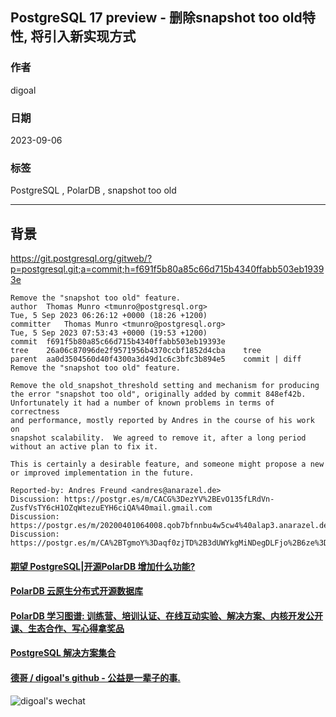 ## PostgreSQL 17 preview - 删除snapshot too old特性, 将引入新实现方式      
                                                                                                                                          
### 作者                                                                                                                    
digoal                                                                                                                    
                                                                                                                    
### 日期                                                                                                                    
2023-09-06                                                                                                              
                                                                                                          
### 标签                                                                                                                    
PostgreSQL , PolarDB , snapshot too old                   
                                                                                                                    
----                                                                                                                    
                                                                                                                    
## 背景    
https://git.postgresql.org/gitweb/?p=postgresql.git;a=commit;h=f691f5b80a85c66d715b4340ffabb503eb19393e  
  
```  
Remove the "snapshot too old" feature.  
author	Thomas Munro <tmunro@postgresql.org>	  
Tue, 5 Sep 2023 06:26:12 +0000 (18:26 +1200)  
committer	Thomas Munro <tmunro@postgresql.org>	  
Tue, 5 Sep 2023 07:53:43 +0000 (19:53 +1200)  
commit	f691f5b80a85c66d715b4340ffabb503eb19393e  
tree	26a06c87096de2f9571956b4370ccbf1852d4cba	tree  
parent	aa0d3504560d40f4300a3d49d1c6c3bfc3b894e5	commit | diff  
Remove the "snapshot too old" feature.  
  
Remove the old_snapshot_threshold setting and mechanism for producing  
the error "snapshot too old", originally added by commit 848ef42b.  
Unfortunately it had a number of known problems in terms of correctness  
and performance, mostly reported by Andres in the course of his work on  
snapshot scalability.  We agreed to remove it, after a long period  
without an active plan to fix it.  
  
This is certainly a desirable feature, and someone might propose a new  
or improved implementation in the future.  
  
Reported-by: Andres Freund <andres@anarazel.de>  
Discussion: https://postgr.es/m/CACG%3DezYV%2BEvO135fLRdVn-ZusfVsTY6cH1OZqWtezuEYH6ciQA%40mail.gmail.com  
Discussion: https://postgr.es/m/20200401064008.qob7bfnnbu4w5cw4%40alap3.anarazel.de  
Discussion: https://postgr.es/m/CA%2BTgmoY%3Daqf0zjTD%2B3dUWYkgMiNDegDLFjo%2B6ze%3DWtpik%2B3XqA%40mail.gmail.com  
```  
  
    
  
#### [期望 PostgreSQL|开源PolarDB 增加什么功能?](https://github.com/digoal/blog/issues/76 "269ac3d1c492e938c0191101c7238216")
  
  
#### [PolarDB 云原生分布式开源数据库](https://github.com/ApsaraDB "57258f76c37864c6e6d23383d05714ea")
  
  
#### [PolarDB 学习图谱: 训练营、培训认证、在线互动实验、解决方案、内核开发公开课、生态合作、写心得拿奖品](https://www.aliyun.com/database/openpolardb/activity "8642f60e04ed0c814bf9cb9677976bd4")
  
  
#### [PostgreSQL 解决方案集合](../201706/20170601_02.md "40cff096e9ed7122c512b35d8561d9c8")
  
  
#### [德哥 / digoal's github - 公益是一辈子的事.](https://github.com/digoal/blog/blob/master/README.md "22709685feb7cab07d30f30387f0a9ae")
  
  
![digoal's wechat](../pic/digoal_weixin.jpg "f7ad92eeba24523fd47a6e1a0e691b59")
  
